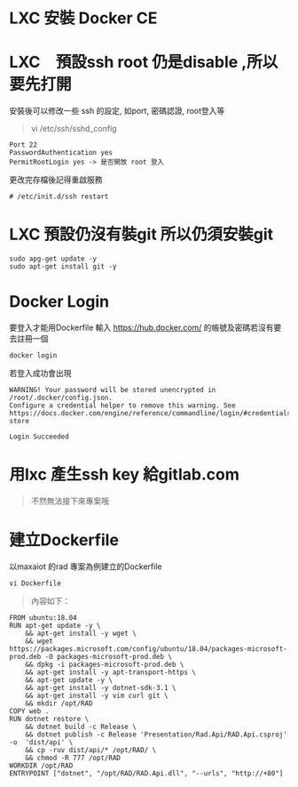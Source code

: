 LXC 安裝 Docker CE
===

# LXC　預設ssh root 仍是disable ,所以要先打開 
安裝後可以修改一些 ssh 的設定, 如port, 密碼認證, root登入等
>vi /etc/ssh/sshd_config
```
Port 22
PasswordAuthentication yes
PermitRootLogin yes -> 是否開放 root 登入
```
更改完存檔後記得重啟服務
```
# /etc/init.d/ssh restart
```

# LXC 預設仍沒有裝git 所以仍須安裝git
```
sudo apg-get update -y 
sudo apt-get install git -y
```
# Docker Login
要登入才能用Dockerfile
輸入 https://hub.docker.com/ 的帳號及密碼若沒有要去註冊一個
```
docker login
```
若登入成功會出現
```
WARNING! Your password will be stored unencrypted in /root/.docker/config.json.
Configure a credential helper to remove this warning. See
https://docs.docker.com/engine/reference/commandline/login/#credentials-store

Login Succeeded
```
# 用lxc 產生ssh key 給gitlab.com
> 不然無法接下來專案哦
# 建立Dockerfile
以maxaiot 的rad 專案為例建立的Dockerfile
```
vi Dockerfile
```
>內容如下：
```
FROM ubuntu:18.04
RUN apt-get update -y \
    && apt-get install -y wget \
    && wget https://packages.microsoft.com/config/ubuntu/18.04/packages-microsoft-prod.deb -O packages-microsoft-prod.deb \
    && dpkg -i packages-microsoft-prod.deb \
    && apt-get install -y apt-transport-https \
    && apt-get update -y \
    && apt-get install -y dotnet-sdk-3.1 \
    && apt-get install -y vim curl git \
    && mkdir /opt/RAD 
COPY web .
RUN dotnet restore \
    && dotnet build -c Release \
    && dotnet publish -c Release 'Presentation/Rad.Api/RAD.Api.csproj' -o  'dist/api' \
    && cp -ruv dist/api/* /opt/RAD/ \
    && chmod -R 777 /opt/RAD
WORKDIR /opt/RAD
ENTRYPOINT ["dotnet", "/opt/RAD/RAD.Api.dll", "--urls", "http://+80"]
```
